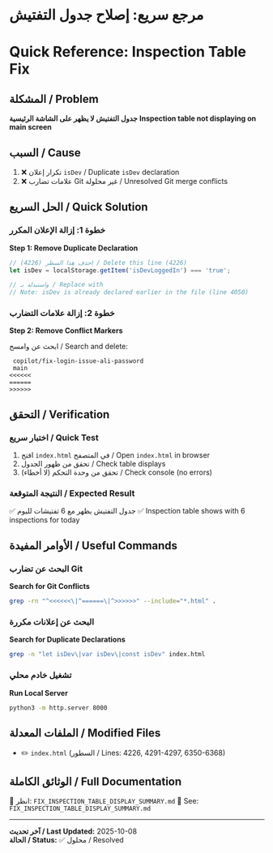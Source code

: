 # مرجع سريع: إصلاح جدول التفتيش
# Quick Reference: Inspection Table Fix

## المشكلة / Problem
**جدول التفتيش لا يظهر على الشاشة الرئيسية**
**Inspection table not displaying on main screen**

## السبب / Cause
1. ❌ تكرار إعلان `isDev` / Duplicate `isDev` declaration
2. ❌ علامات تضارب Git غير محلولة / Unresolved Git merge conflicts

## الحل السريع / Quick Solution

### خطوة 1: إزالة الإعلان المكرر
**Step 1: Remove Duplicate Declaration**

```javascript
// احذف هذا السطر (4226) / Delete this line (4226)
let isDev = localStorage.getItem('isDevLoggedIn') === 'true';

// واستبدله بـ / Replace with
// Note: isDev is already declared earlier in the file (line 4050)
```

### خطوة 2: إزالة علامات التضارب
**Step 2: Remove Conflict Markers**

ابحث عن وامسح / Search and delete:
```
 copilot/fix-login-issue-ali-password
 main
<<<<<<
======
>>>>>>
```

## التحقق / Verification

### اختبار سريع / Quick Test
1. افتح `index.html` في المتصفح / Open `index.html` in browser
2. تحقق من ظهور الجدول / Check table displays
3. تحقق من وحدة التحكم (لا أخطاء) / Check console (no errors)

### النتيجة المتوقعة / Expected Result
✅ جدول التفتيش يظهر مع 6 تفتيشات لليوم
✅ Inspection table shows with 6 inspections for today

## الأوامر المفيدة / Useful Commands

### البحث عن تضارب Git
**Search for Git Conflicts**
```bash
grep -rn "^<<<<<<\|^======\|^>>>>>>" --include="*.html" .
```

### البحث عن إعلانات مكررة
**Search for Duplicate Declarations**
```bash
grep -n "let isDev\|var isDev\|const isDev" index.html
```

### تشغيل خادم محلي
**Run Local Server**
```bash
python3 -m http.server 8000
```

## الملفات المعدلة / Modified Files
- ✏️ `index.html` (السطور / Lines: 4226, 4291-4297, 6350-6368)

## الوثائق الكاملة / Full Documentation
📄 انظر: `FIX_INSPECTION_TABLE_DISPLAY_SUMMARY.md`
📄 See: `FIX_INSPECTION_TABLE_DISPLAY_SUMMARY.md`

---

**آخر تحديث / Last Updated:** 2025-10-08  
**الحالة / Status:** ✅ محلول / Resolved

